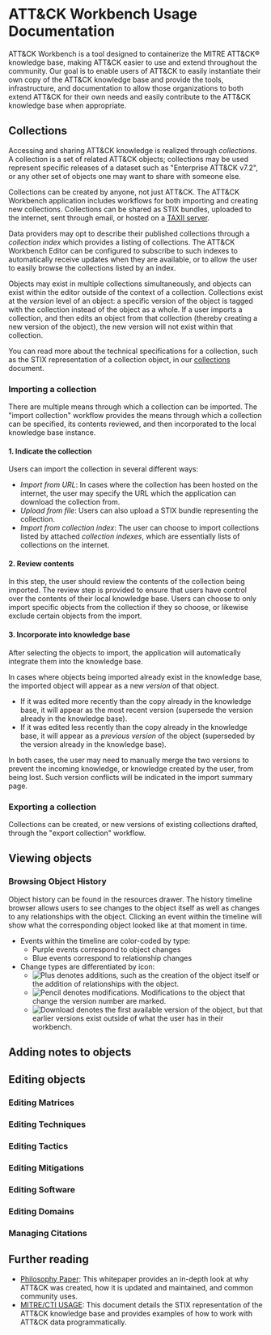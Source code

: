 <!-- This document shows up in-app as the root help page document -->
# ATT&CK Workbench Usage Documentation

ATT&CK Workbench is a tool designed to containerize the MITRE ATT&CK&reg; knowledge base, making ATT&CK easier to use and extend throughout the community. Our goal is to enable users of ATT&CK to easily instantiate their own copy of the ATT&CK knowledge base and provide the tools, infrastructure, and documentation to allow those organizations to both extend ATT&CK for their own needs and easily contribute to the ATT&CK knowledge base when appropriate.

## Collections

Accessing and sharing ATT&CK knowledge is realized through _collections_. A collection is a set of related ATT&CK objects; collections may be used represent specific releases of a dataset such as "Enterprise ATT&CK v7.2", or any other set of objects one may want to share with someone else. 

Collections can be created by anyone, not just ATT&CK. The ATT&CK Workbench application includes workflows for both importing and creating new collections. Collections can be shared as STIX bundles, uploaded to the internet, sent through email, or hosted on a [TAXII server](https://oasis-open.github.io/cti-documentation/taxii/intro.html). 

Data providers may opt to describe their published collections through a _collection index_ which provides a listing of collections. The ATT&CK Workbench Editor can be configured to subscribe to such indexes to automatically receive updates when they are available, or to allow the user to easily browse the collections listed by an index.

Objects may exist in multiple collections simultaneously, and objects can exist within the editor outside of the context of a collection. Collections exist at the _version_ level of an object: a specific version of the object is tagged with the collection instead of the object as a whole. If a user imports a collection, and then edits an object from that collection (thereby creating a new version of the object), the new version will not exist within that collection.

You can read more about the technical specifications for a collection, such as the STIX representation of a collection object, in our [collections](/docs/collections.md) document.

### Importing a collection
There are multiple means through which a collection can be imported. The "import collection" workflow provides the means through which a collection can be specified, its contents reviewed, and then incorporated to the local knowledge base instance.

#### 1. Indicate the collection
Users can import the collection in several different ways:
- *Import from URL*: In cases where the collection has been hosted on the internet, the user may specify the URL which the application can download the collection from.
- *Upload from file*: Users can also upload a STIX bundle representing the collection.
- *Import from collection index*: The user can choose to import collections listed by attached _collection indexes_, which are essentially lists of collections on the internet.

#### 2. Review contents
In this step, the user should review the contents of the collection being imported. The review step is provided to ensure that users have control over the contents of their local knowledge base. Users can choose to only import specific objects from the collection if they so choose, or likewise exclude certain objects from the import. 

#### 3. Incorporate into knowledge base
After selecting the objects to import, the application will automatically integrate them into the knowledge base. 

In cases where objects being imported already exist in the knowledge base, the imported object will appear as a new _version_ of that object. 
- If it was edited more recently than the copy already in the knowledge base, it will appear as the most recent version (supersede the version already in the knowledge base). 
- If it was edited less recently than the copy already in the knowledge base, it will appear as a _previous version_ of the object (superseded by the version already in the knowledge base).

In both cases, the user may need to manually merge the two versions to prevent the incoming knowledge, or knowledge created by the user, from being lost. Such version conflicts will be indicated in the import summary page.

### Exporting a collection
Collections can be created, or new versions of existing collections drafted, through the "export collection" workflow. 

## Viewing objects

### Browsing Object History

Object history can be found in the resources drawer. The history timeline browser allows users to see changes to the object itself as well as changes to any relationships with the object. Clicking an event within the timeline will show what the corresponding object looked like at that moment in time.

- Events within the timeline are color-coded by type:
    - Purple events correspond to object changes
    - Blue events correspond to relationship changes
- Change types are differentiated by icon:
    - ![Plus](https://raw.githubusercontent.com/google/material-design-icons/master/png/content/add/materialicons/24dp/1x/baseline_add_black_24dp.png) denotes additions, such as the creation of the object itself or the addition of relationships with the object.
    - ![Pencil](https://raw.githubusercontent.com/google/material-design-icons/master/png/content/create/materialicons/24dp/1x/baseline_create_black_24dp.png) denotes modifications. Modifications to the object that change the version number are marked.
    - ![Download](https://raw.githubusercontent.com/google/material-design-icons/master/png/file/cloud_download/materialicons/24dp/1x/baseline_cloud_download_black_24dp.png) denotes the first available version of the object, but that earlier versions exist outside of what the user has in their workbench. 

## Adding notes to objects

## Editing objects

### Editing Matrices
### Editing Techniques
### Editing Tactics
### Editing Mitigations
### Editing Software
### Editing Domains

### Managing Citations



## Further reading
- [Philosophy Paper](https://attack.mitre.org/docs/ATTACK_Design_and_Philosophy_March_2020.pdf): This whitepaper provides an in-depth look at why ATT&CK was created, how it is updated and maintained, and common community uses.
- [MITRE/CTI USAGE](https://github.com/mitre/cti/blob/master/USAGE.md): This document details the STIX representation of the ATT&CK knowledge base and provides examples of how to work with ATT&CK data programmatically.
